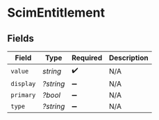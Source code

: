 # ScimEntitlement


## Fields

| Field              | Type               | Required           | Description        |
| ------------------ | ------------------ | ------------------ | ------------------ |
| `value`            | *string*           | :heavy_check_mark: | N/A                |
| `display`          | *?string*          | :heavy_minus_sign: | N/A                |
| `primary`          | *?bool*            | :heavy_minus_sign: | N/A                |
| `type`             | *?string*          | :heavy_minus_sign: | N/A                |